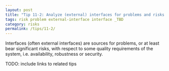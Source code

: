 ```yaml
---
layout: post
title: "Tip 11-2: Analyze (external) interfaces for problems and risks!"
tags: risk problem external-interface interface _TBD
category: risks
permalink: /tips/11-2/
---
```


Interfaces (often external interfaces) are sources for problems,
or at least bear significant risks, with respect to some quality requirements of
the system, i.e. availability, robustness or security.

TODO: include links to related tips

